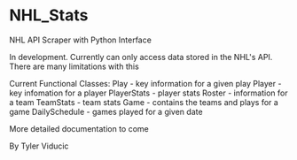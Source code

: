 # NHL_Stats
NHL API Scraper with Python Interface

In development. Currently can only access data stored in the NHL's API.  There are many limitations with this

Current Functional Classes:
Play - key information for a given play
Player - key infomation for a player 
PlayerStats - player stats
Roster - information for a team
TeamStats - team stats
Game - contains the teams and plays for a game
DailySchedule - games played for a given date

More detailed documentation to come

By Tyler Viducic

